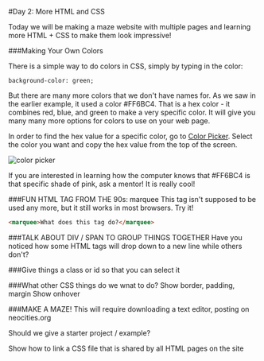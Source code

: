 #Day 2: More HTML and CSS

Today we will be making a maze website with multiple pages and learning more HTML + CSS to make them look impressive!


###Making Your Own Colors

There is a simple way to do colors in CSS, simply by typing in the color:

```background-color: green;```

But there are many more colors that we don't have names for. As we saw in the earlier example, it used a color #FF6BC4. That is a hex color - it combines red, blue, and green to make a very specific color. It will give you many many more options for colors to use on your web page.

In order to find the hex value for a specific color, go to [Color Picker](http://colorpicker.com/). Select the color you want and copy the hex value from the top of the screen.

![color picker](https://raw.githubusercontent.com/CoderDojoSV/Medallia-Web-Workshop/master/color%20picker2.png)

If you are interested in learning how the computer knows that #FF6BC4 is that specific shade of pink, ask a mentor! It is really cool!



###FUN HTML TAG FROM THE 90s: marquee
This tag isn't supposed to be used any more, but it still works in most browsers. Try it!
```html
<marquee>What does this tag do?</marquee>
```

###TALK ABOUT DIV / SPAN TO GROUP THINGS TOGETHER
Have you noticed how some HTML tags will drop down to a new line while others don't?

###Give things a class or id so that you can select it

###What other CSS things do we wnat to do?
Show border, padding, margin
Show onhover


###MAKE A MAZE!
This will require downloading a text editor, posting on neocities.org

Should we give a starter project / example? 

Show how to link a CSS file that is shared by all HTML pages on the site
